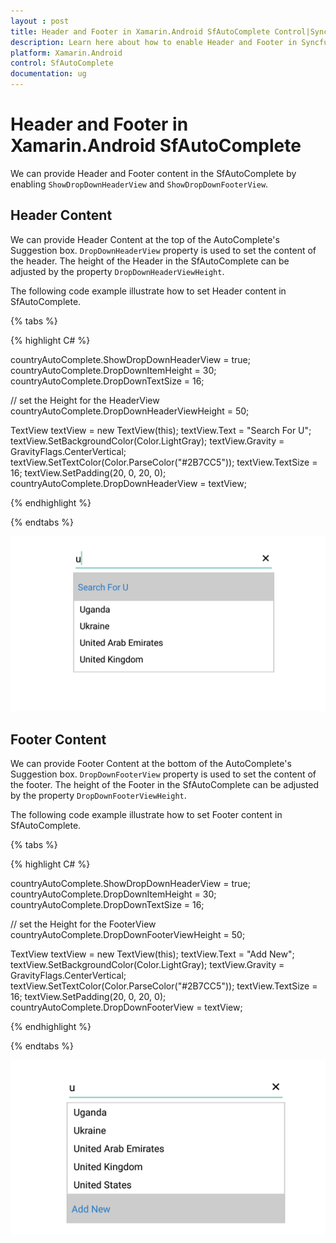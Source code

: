 ```yaml
---
layout : post
title: Header and Footer in Xamarin.Android SfAutoComplete Control|Syncfusion®
description: Learn here about how to enable Header and Footer in Syncfusion® Essential® Xamarin.Android SfAutoComplete Control, its elements, and more.
platform: Xamarin.Android
control: SfAutoComplete
documentation: ug
---
```


# Header and Footer in Xamarin.Android SfAutoComplete

We can provide Header and Footer content in the SfAutoComplete by enabling `ShowDropDownHeaderView` and `ShowDropDownFooterView`. 

## Header Content

We can provide Header Content at the top of the AutoComplete's Suggestion box. `DropDownHeaderView` property is used to set the content of the header. The height of the Header in the SfAutoComplete can be adjusted by the property `DropDownHeaderViewHeight`.

 The following code example illustrate how to set Header content in SfAutoComplete.

{% tabs %}

{% highlight C# %}

countryAutoComplete.ShowDropDownHeaderView = true;
countryAutoComplete.DropDownItemHeight = 30;
countryAutoComplete.DropDownTextSize = 16;

// set the Height for the HeaderView
countryAutoComplete.DropDownHeaderViewHeight = 50;


TextView textView = new TextView(this);
textView.Text = "Search For U";
textView.SetBackgroundColor(Color.LightGray);
textView.Gravity = GravityFlags.CenterVertical;
textView.SetTextColor(Color.ParseColor("#2B7CC5"));
textView.TextSize = 16;
textView.SetPadding(20, 0, 20, 0);
countryAutoComplete.DropDownHeaderView = textView;
	 
{% endhighlight %}

{% endtabs %}

![Xamarin.Android SfAutoComplete header](images/Header.png)

## Footer Content

We can provide Footer Content at the bottom of the AutoComplete's Suggestion box. `DropDownFooterView` property is used to set the content of the footer. The height of the Footer in the SfAutoComplete can be adjusted by the property `DropDownFooterViewHeight`.

The following code example illustrate how to set Footer content in SfAutoComplete.

{% tabs %}

{% highlight C# %}

countryAutoComplete.ShowDropDownHeaderView = true;
countryAutoComplete.DropDownItemHeight = 30;
countryAutoComplete.DropDownTextSize = 16;

// set the Height for the FooterView
countryAutoComplete.DropDownFooterViewHeight = 50;

TextView textView = new TextView(this);
textView.Text = "Add New";
textView.SetBackgroundColor(Color.LightGray);
textView.Gravity = GravityFlags.CenterVertical;
textView.SetTextColor(Color.ParseColor("#2B7CC5"));
textView.TextSize = 16;
textView.SetPadding(20, 0, 20, 0);
countryAutoComplete.DropDownFooterView = textView;
	 
{% endhighlight %}

{% endtabs %}

![Xamarin.Android SfAutoComplete footer](images/Footer.png)



 